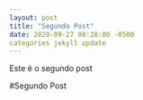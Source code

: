 ```yaml
---
layout: post
title: "Segundo Post"
date: 2020-09-27 00:28:00 -0500
categories jekyll update
---
```


Este é o segundo post

#Segundo Post